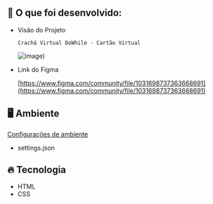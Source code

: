 
## 🔎 O que foi desenvolvido:

- Visão do Projeto
    
    `Crachá Virtual DoWhile - Cartão Virtual`
    
    ![image](https://user-images.githubusercontent.com/92322675/167317129-dfaa6ba3-2e3f-41fc-85e6-4ad4b3e855f2.png))
    
- Link do Figma
    
    [https://www.figma.com/community/file/1031698737363668691](https://www.figma.com/community/file/1031698737363668691)


## 🖥 Ambiente

[Configurações de ambiente](https://www.notion.so/Instala-o-das-ferramentas-1af9cad27c5945129c5f7f95c8b0fb06)

- settings.json


## 🔥 Tecnologia

- HTML        
- CSS
